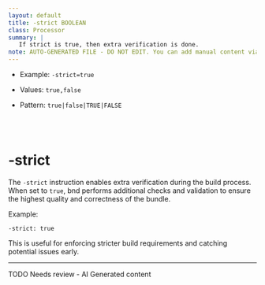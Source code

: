 ```yaml
---
layout: default
title: -strict BOOLEAN
class: Processor
summary: |
   If strict is true, then extra verification is done.
note: AUTO-GENERATED FILE - DO NOT EDIT. You can add manual content via same filename in ext folder. 
---
```


- Example: `-strict=true`

- Values: `true,false`

- Pattern: `true|false|TRUE|FALSE`

<!-- Manual content from: ext/strict.md --><br /><br />


# -strict

The `-strict` instruction enables extra verification during the build process. When set to `true`, bnd performs additional checks and validation to ensure the highest quality and correctness of the bundle.

Example:

```
-strict: true
```

This is useful for enforcing stricter build requirements and catching potential issues early.


<hr />
TODO Needs review - AI Generated content
